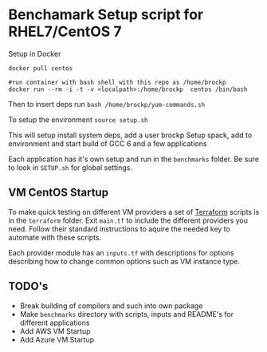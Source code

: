 # Benchamark Setup script for RHEL7/CentOS 7

Setup in Docker

```
docker pull centos

#run container with bash shell with this repo as /home/brockp
docker run --rm -i -t -v <localpath>:/home/brockp  centos /bin/bash
```

Then to insert deps run `bash /home/brockp/yum-commands.sh`

To setup the environment `source setup.sh`

This will setup install system deps, add a user brockp 
Setup spack, add to environment and start build of GCC 6 and a few applications

Each application has it's own setup and run in the `benchmarks` folder.  Be sure to look in `SETUP.sh` for global settings.

## VM CentOS Startup

To make quick testing on different VM providers a set of [Terraform](http://terraform.io/) scripts is in the `terraform` folder.  Exit `main.tf`  to include the different providers you need. Follow their standard instructions to aquire the needed key to automate with these scripts.

Each provider module has an `inputs.tf` with descriptions for options describing how to change common options such as VM instance type.

## TODO's

* Break building of compilers and such into own package
* Make `benchmarks` directory with scripts, inputs and README's for different applications
* Add AWS VM Startup
* Add Azure VM Startup

